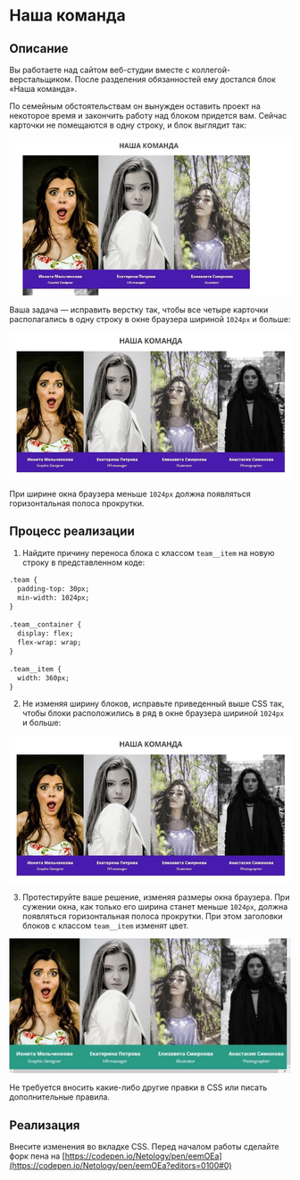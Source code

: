 # Наша команда

## Описание

Вы работаете над сайтом веб-студии вместе с коллегой-верстальщиком. После разделения обязанностей ему достался блок «Наша команда». 

По семейным обстоятельствам он вынужден оставить проект на некоторое время и закончить работу над блоком придется вам. 
Сейчас карточки не помещаются в одну строку, и блок выглядит так:
 
![Team layout current](../../sources/media-queries-team-current.jpg)

Ваша задача &mdash; исправить верстку так, чтобы все четыре карточки располагались в одну строку в окне браузера шириной `1024px` и больше:

![Team layout target](../../sources/media-queries-team-target.jpg)

При ширине окна браузера меньше `1024px` должна появляться горизонтальная полоса прокрутки.

## Процесс реализации

1. Найдите причину переноса блока с классом `team__item` на новую строку в представленном коде:
 
```
.team {
  padding-top: 30px;
  min-width: 1024px;  
}

.team__container {
  display: flex;
  flex-wrap: wrap;
}

.team__item {
  width: 360px;
}
```

2. Не изменяя ширину блоков, исправьте приведенный выше CSS так, чтобы блоки расположились в ряд в окне браузера шириной `1024px` и больше:

![Team layout target](../../sources/media-queries-team-target.jpg)

3. Протестируйте ваше решение, изменяя размеры окна браузера. При сужении окна, как только его ширина станет меньше `1024px`, должна появляться горизонтальная полоса прокрутки. 
При этом заголовки блоков с классом `team__item` изменят цвет.

![Team layout target on a small screen](../../sources/media-queries-team-target-small.jpg)

Не требуется вносить какие-либо другие правки в CSS или писать дополнительные правила.

## Реализация

Внесите изменения во вкладке CSS. Перед началом работы сделайте форк пена на [https://codepen.io/Netology/pen/eemOEa](https://codepen.io/Netology/pen/eemOEa?editors=0100#0)
